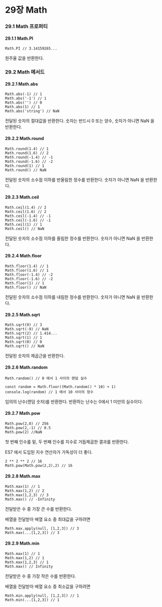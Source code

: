 # 29장 Math

### 29.1 Math 프로퍼티

#### 29.1.1 Math.PI

```tsx
Math.PI // 3.14159265...
```

원주율 값을 반환한다.



### 29.2 Math 메서드

#### 29.2.1 Math.abs

```tsx
Math.abs(-1) // 1
Math.abs('-1') // 1
Math.abs('') // 0
Math.abs(1) // 1
Math.abs('string') // NaN
```

전달된 숫자의 절대값을 반환한다. 숫자는 반드시 0 또는 양수, 숫자가 아니면 NaN 을 반환한다.

#### 29.2.2 Math.round

```tsx
Math.round(1.4) // 1
Math.round(1.6) // 2
Math.round(-1.4) // -1
Math.round(-1.6) // -2
Math.round(1) // 1
Math.round() // NaN
```

전달된 숫자의 소수점 이하를 반올림한 정수를 반환한다. 숫자가 아니면 NaN 을 반환한다.

#### 29.2.3 Math.ceil

```tsx
Math.ceil(1.4) // 2
Math.ceil(1.6) // 2
Math.ceil(-1.4) // -1
Math.ceil(-1.6) // -1
Math.ceil(1) // 1
Math.ceil() // NaN
```

전달된 숫자의 소수점 이하를 올림한 정수를 반환한다. 숫자가 아니면 NaN 을 반환한다.

#### 29.2.4 Math.floor

```tsx
Math.floor(1.4) // 1
Math.floor(1.6) // 1
Math.floor(-1.4) // -2
Math.floor(-1.6) // -2
Math.floor(1) // 1
Math.floor() // NaN
```

전달된 숫자의 소수점 이하를 내림한 정수를 반환한다. 숫자가 아니면 NaN 을 반환한다.

#### 29.2.5 Math.sqrt

```tsx
Math.sqrt(9) // 3
Math.sqrt(-9) // NaN
Math.sqrt(2) // 1.414...
Math.sqrt(1) // 1
Math.sqrt(0) // 0
Math.sqrt() // NaN
```

전달된 숫자의 제곱근을 반환한다.

#### 29.2.6 Math.random

```tsx
Math.random() // 0 에서 1 사이의 랜덤 실수

const random = Math.floor((Math.random() * 10) + 1)
console.log(random) // 1 에서 10 사이의 정수
```

임의의 난수(랜덤 숫자)를 반환한다. 반환하는 난수는 0에서 1 미만의 실수이다.

#### 29.2.7 Math.pow

```tsx
Math.pow(2,8) // 256
Math.pow(2,-1) // 0.5
Math.pow(2) //NaN
```

첫 번째 인수를 밑, 두 번째 인수를 지수로 거듭제곱한 결과를 반환한다.

ES7 에서 도입된 지수 연산자가 가독성이 더 좋다.

```tsx
2 ** 2 ** 2 // 16
Math.pow(Math.pow(2,2),2) // 16
```

#### 29.2.8 Math.max

```tsx
Math.max(1) // 1
Math.max(1,2) // 2
Math.max(1,2,3) // 3
Math.max() // -Infinity
```

전달받은 수 중 가장 큰 수를 반환한다.

배열을 전달받아 배열 요소 중 최대값을 구하려면

```tsx
Math.max.apply(null, [1,2,3]) // 3
Math.max(...[1,2,3]) // 3
```

#### 29.2.9 Math.min

```tsx
Math.max(1) // 1
Math.max(1,2) // 1
Math.max(1,2,3) // 1
Math.max() // Infinity
```

전달받은 수 중 가장 작은 수를 반환한다.

배열을 전달받아 배열 요소 중 최소값을 구하려면

```tsx
Math.min.apply(null, [1,2,3]) // 1
Math.min(...[1,2,3]) // 1
```
